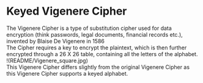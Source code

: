 # Keyed Vigenere Cipher
</body>
The Vigenere Cipher is a type of substitution cipher used for data encryption (think passwords, legal documents, financial records etc.), invented by Blaise De Vigenere in 1586<br />
The Cipher requires a key to encrypt the plaintext, which is then further encrypted through a 26 X 26 table, containing all the letters of the alphabet.<br />
!(README/Vigenere_square.jpg)
<br />
This Vigenere Cipher differs slightly from the original Vigenere Cipher as this Vigenere Cipher supports a keyed alphabet.

